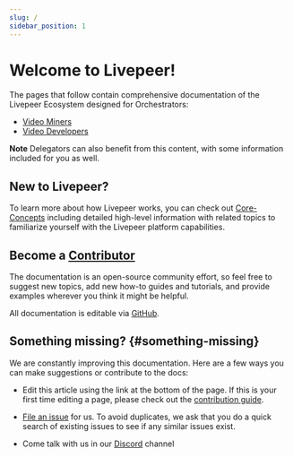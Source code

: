 ```yaml
---
slug: /
sidebar_position: 1
---
```


# Welcome to Livepeer!

The pages that follow contain comprehensive documentation of the Livepeer Ecosystem designed for Orchestrators:

- [Video Miners](/video-miners/overview)
- [Video Developers](/video-developers/overview)

**Note** Delegators can also benefit from this content, with some information included for you as well.

## New to Livepeer? 
 To learn more about how Livepeer works, you can check out [Core-Concepts](/core-concepts/overview) including detailed high-level information with related topics to familiarize yourself with the Livepeer platform capabilities.

<!---[Protocol Overview](/protocol/core-concepts/overview).--->


## Become a [Contributor](/contributors) 


The documentation is an open-source community effort, so feel free to suggest
new topics, add new how-to guides and tutorials, and provide examples wherever you think it
might be helpful.

All documentation is editable via [GitHub](https://github.com/livepeer/livepeer-org/tree/master/docs).

## Something missing? {#something-missing}

We are constantly improving this documentation. Here are a few ways you can make suggestions or contribute to the docs:

-   Edit this article using the link at the bottom of the page. If this is your first time editing a page, please check out the [contribution guide](/contributing/overview).

-  [File an issue](https://github.com/livepeer/docs) for us. To avoid duplicates, we ask that you do a quick search of existing issues to see if any similar issues exist.

-   Come talk with us in our [Discord](https://discord.gg/uaPhtyrWsF) channel
